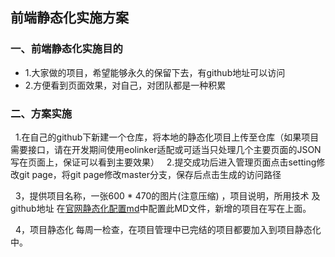 ## 前端静态化实施方案

### 一、前端静态化实施目的
* 1.大家做的项目，希望能够永久的保留下去，有github地址可以访问
* 2.方便看到页面效果，对自己，对团队都是一种积累

### 二、方案实施

   1.在自己的github下新建一个仓库，将本地的静态化项目上传至仓库（如果项目需要接口，请在开发期间使用eolinker适配或可适当只处理几个主要页面的JSON写在页面上，保证可以看到主要效果）
   
   2.提交成功后进入管理页面点击setting修改git page，将git page修改master分支，保存后点击生成的访问路径
   
   3，提供项目名称，一张600 * 470的图片(注意压缩) ，项目说明，所用技术 及github地址 在[官网静态化配置md](https://github.com/idataink/idataink.github.io/blob/master/project/9cf.md)中配置此MD文件，新增的项目在写在上面。
 
   4，项目静态化 每周一检查，在项目管理中已完结的项目都要加入到项目静态化中。




